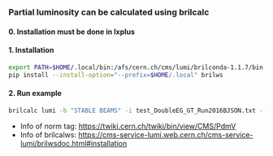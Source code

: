 ### Partial luminosity can be calculated using brilcalc  

#### 0. Installation must be done in lxplus  

#### 1. Installation  

```bash  
export PATH=$HOME/.local/bin:/afs/cern.ch/cms/lumi/brilconda-1.1.7/bin:$PATH  
pip install --install-option="--prefix=$HOME/.local" brilws  
```  
#### 2. Run example  

```bash
brilcalc lumi -b "STABLE BEAMS" -i test_DoubleEG_GT_Run2016BJSON.txt --normtag /afs/cern.ch/user/l/lumipro/public/Normtags/normtag_DATACERT.json -u /fb 
```  

 - Info of norm tag: https://twiki.cern.ch/twiki/bin/view/CMS/PdmV
 - Info of brilcalws: https://cms-service-lumi.web.cern.ch/cms-service-lumi/brilwsdoc.html#installation
